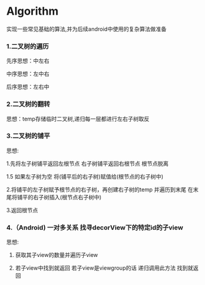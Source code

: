 # Algorithm
实现一些常见基础的算法,并为后续android中使用的复杂算法做准备

### 1.二叉树的遍历

先序思想：中左右

中序思想：左中右

后序思想：左右中

### 2.二叉树的翻转

思想：temp存储临时二叉树,递归每一层都进行左右子树取反

### 3.二叉树的铺平

思想: 

1.先将左子树铺平返回左根节点 右子树铺平返回右根节点 根节点脱离 

1.5 如果左子树为空 将(铺平后的右子树)赋值给(根节点的右子树中)

2.将铺平的左子树赋予根节点的右子树，再创建右子树的temp 并遍历到末尾 在末尾将铺平的右子树插入(根节点右子树中)

3.返回根节点

### 4.（Android) 一对多关系 找寻decorView下的特定id的子view

思想:

1. 获取其子view的数量并遍历子view

2. 若子view中找到就返回 若子view是viewgroup的话 递归调用此方法 找到就返回
